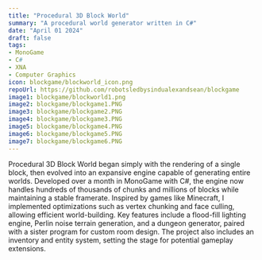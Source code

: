```yaml
---
title: "Procedural 3D Block World"
summary: "A procedural world generator written in C#"
date: "April 01 2024"
draft: false
tags:
- MonoGame
- C#
- XNA
- Computer Graphics
icon: blockgame/blockworld_icon.png
repoUrl: https://github.com/robotsledbysindualexandsean/blockgame
image1: blockgame/blockworld1.png
image2: blockgame/blockgame1.PNG
image3: blockgame/blockgame2.PNG
image4: blockgame/blockgame3.PNG
image5: blockgame/blockgame4.PNG
image6: blockgame/blockgame5.PNG
image7: blockgame/blockgame6.PNG
---
```



Procedural 3D Block World began simply with the rendering of a single block, then evolved into an expansive engine capable of generating entire worlds. Developed over a month in MonoGame with C#, the engine now handles hundreds of thousands of chunks and millions of blocks while maintaining a stable framerate. Inspired by games like Minecraft, I implemented optimizations such as vertex chunking and face culling, allowing efficient world-building. Key features include a flood-fill lighting engine, Perlin noise terrain generation, and a dungeon generator, paired with a sister program for custom room design. The project also includes an inventory and entity system, setting the stage for potential gameplay extensions.